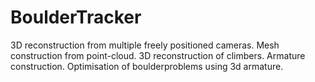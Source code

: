 # BoulderTracker
3D reconstruction from multiple freely positioned cameras. 
Mesh construction from point-cloud. 
3D reconstruction of climbers.
Armature construction.
Optimisation of boulderproblems using 3d armature.
